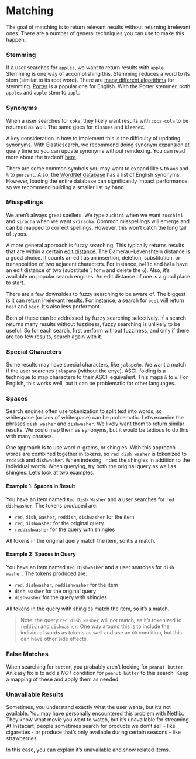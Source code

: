 # Matching

The goal of matching is to return relevant results without returning irrelevant ones. There are a number of general techniques you can use to make this happen.

### Stemming

If a user searches for `apples`, we want to return results with `apple`. Stemming is one way of accomplishing this. Stemming reduces a word to its stem (similar to its root word). There are [many different algorithms](https://en.wikipedia.org/wiki/Stemming) for stemming. [Porter](http://snowball.tartarus.org/algorithms/porter/stemmer.html) is a popular one for English. With the Porter stemmer, both `apples` and `apple` stem to `appl`.

### Synonyms

When a user searches for `coke`, they likely want results with `coca-cola` to be returned as well. The same goes for `tissues` and `kleenex`.

A key consideration in how to implement this is the difficulty of updating synonyms. With Elasticsearch, we recommend doing synonym expansion at query time so you can update synonyms without reindexing. You can read more about the tradeoff [here](https://www.elastic.co/guide/en/elasticsearch/guide/current/synonyms-expand-or-contract.html).

There are some common symbols you may want to expand like `&` to `and` and `%` to `percent`. Also, the [WordNet database](https://en.wikipedia.org/wiki/WordNet) has a list of English synonyms. However, loading the entire database can significantly impact performance, so we recommend building a smaller list by hand.

### Misspellings

We aren’t always great spellers. We type `zuchini` when we want `zucchini` and `siracha` when we want `sriracha`. Common misspellings will emerge and can be mapped to correct spellings. However, this won’t catch the long tail of typos.

A more general approach is fuzzy searching. This typically returns results that are within a certain [edit distance](https://en.wikipedia.org/wiki/Edit_distance). The Damerau–Levenshtein distance is a good choice. It counts an edit as an insertion, deletion, substitution, or transposition of two adjacent characters. For instance, `hello` and `helm` have an edit distance of two (substitute `l` for `m` and delete the `o`). Also, it’s available on popular search engines. An edit distance of one is a good place to start.

There are a few downsides to fuzzy searching to be aware of. The biggest is it can return irrelevant results. For instance, a search for `beet` will return `beef` and `beer`. It’s also less performant.

Both of these can be addressed by fuzzy searching selectively. If a search returns many results without fuzziness, fuzzy searching is unlikely to be useful. So for each search, first perform without fuzziness, and only if there are too few results, search again with it.

### Special Characters

Some results may have special characters, like `jalapeño`. We want a match if the user searches `jalapeno` (without the enye). ASCII folding is a technique to map characters to their ASCII equivalent. This maps  `ñ` to `n`. For English, this works well, but it can be problematic for other languages.

### Spaces

Search engines often use tokenization to split text into words, so whitespace (or lack of whitespace) can be problematic. Let’s examine the phrases `dish washer` and `dishwasher`. We likely want them to return similar results. We could map them as synonyms, but it would be tedious to do this with many phrases.

One approach is to use word n-grams, or shingles. With this approach words are combined together in tokens, so `red dish washer` is tokenized to `reddish` and `dishwasher`. When indexing, index the shingles in addition to the individual words. When querying, try both the original query as well as shingles. Let’s look at two examples.

#### Example 1: Spaces in Result

You have an item named `Red Dish Washer` and a user searches for `red dishwasher`. The tokens produced are:

- `red`, `dish`, `washer`, `reddish`, `dishwasher` for the item
- `red`, `dishwasher` for the original query
- `reddishwasher` for the query with shingles

All tokens in the original query match the item, so it’s a match.

#### Example 2: Spaces in Query

You have an item named `Red Dishwasher` and a user searches for `dish washer`. The tokens produced are:

- `red`, `dishwasher`, `reddishwasher` for the item
- `dish`, `washer` for the original query
- `dishwasher` for the query with shingles

All tokens in the query with shingles match the item, so it’s a match.

> Note: the query `red dish washer` will not match, as it’s tokenized to `reddish` and `dishwasher`. One way around this is to include the individual words as tokens as well and use an `OR` condition, but this can have other side effects.

### False Matches

When searching for `butter`, you probably aren’t looking for `peanut butter`. An easy fix is to add a *NOT* condition for `peanut butter` to this search. Keep a mapping of these and apply them as needed.

### Unavailable Results

Sometimes, you understand exactly what the user wants, but it’s not available. You may have personally encountered this problem with Netflix. They know what movie you want to watch, but it’s unavailable for streaming. At Instacart, people sometimes search for products we don’t sell - like cigarettes - or produce that’s only available during certain seasons - like strawberries.

In this case, you can explain it’s unavailable and show related items.
